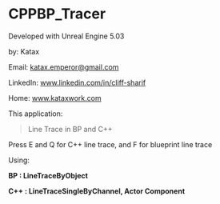 # CPPBP_Tracer

Developed with Unreal Engine 5.03

by: Katax 


Email: katax.emperor@gmail.com 

LinkedIn: www.linkedin.com/in/cliff-sharif

Home: www.kataxwork.com


This application:

> Line Trace in BP and C++

Press E and Q for C++ line trace, and F for blueprint line trace


Using:<b>

BP : LineTraceByObject

C++ : LineTraceSingleByChannel, Actor Component

